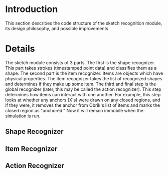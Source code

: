 # Introduction #

This section describes the code structure of the sketch recognition module, its design philosophy, and possible improvements.


# Details #

The sketch module consists of 3 parts.  The first is the shape recognizer.  This part takes strokes (timestamped point data) and classifies them as a shape.  The second part is the item recognizer.  Items are objects which have physical properties.  The item recognizer takes the list of recognized shapes and determines if they make up some item.  The third and final step is the global recognizer (later, this may be called the action recognizer).  This step determines how items can interact with one another.  For example, this step looks at whether any anchors (X's) were drawn on any closed regions, and if they were, it removes the anchor from Obrik's list of items and marks the closed region as "anchored."  Now it will remain immobile when the simulation is run.

## Shape Recognizer ##

## Item Recognizer ##

## Action Recognizer ##